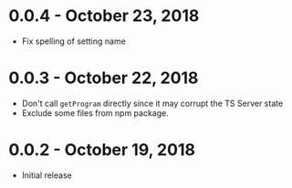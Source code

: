 # 0.0.4 - October 23, 2018
- Fix spelling of setting name

# 0.0.3 - October 22, 2018
- Don't call `getProgram` directly since it may corrupt the TS Server state
- Exclude some files from npm package.

# 0.0.2 - October 19, 2018

- Initial release